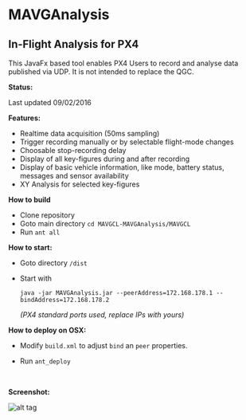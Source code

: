 # MAVGAnalysis

## In-Flight Analysis for PX4

This JavaFx based tool enables PX4 Users to record and analyse data published via UDP. It is not intended to replace the QGC.

**Status:** 

Last updated 09/02/2016​

**Features:**

- Realtime data acquisition (50ms sampling)
- Trigger recording manually or by selectable flight-mode changes
- Choosable stop-recording delay
- Display of all key-figures during and after recording
- Display of basic vehicle information, like mode, battery status, messages and sensor availability
- XY Analysis for selected key-figures

**How to build**

- Clone repository
- Goto main directory  `cd MAVGCL-MAVGAnalysis/MAVGCL`
- Run `ant all`

**How to start:**

- Goto directory `/dist`
  
- Start with 
  
  `java -jar MAVGAnalysis.jar --peerAddress=172.168.178.1 --bindAddress=172.168.178.2`
  
   *(PX4 standard ports used, replace IPs with yours)*

**How to deploy on OSX:**

- Modify `build.xml` to adjust `bind` an `peer` properties.
  
- Run `ant_deploy`
  
  ​

**Screenshot:**

![alt tag](https://raw.github.com/ecmnet/MAVGCL/MAVGAnalysis/MAVGCL/screenshot.png)